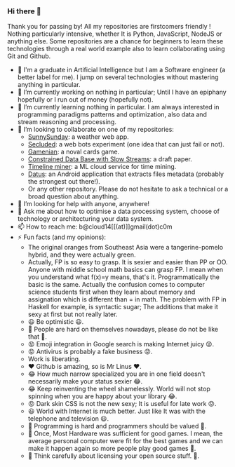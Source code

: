 ### Hi there 👋

Thank you for passing by! All my repositories are firstcomers friendly ! Nothing particularly intensive, whether It is Python, JavaScript, NodeJS or anything else. Some repositories are a chance for beginners to learn these technologies through a real world example also to learn collaborating using Git and Github.

- 🤠 I'm a graduate in Artificial Intelligence but I am a Software engineer (a better label for me). I jump on several technologies without mastering anything in particular.
- 🔭 I’m currently working on nothing in particular; Until I have an epiphany hopefully or I run out of money (hopefully not).
- 🌱 I’m currently learning nothing in particular. I am always interested in programming paradigms patterns and optimization, also data and stream reasoning and processing.
- 👯 I’m looking to collaborate on one of my repositories:
  - [SunnySunday](https://github.com/bacloud14/SunnySunday): a weather web app.
  - [Secluded](https://github.com/bacloud14/Secluded): a web bots experiment (one idea that can just fail or not).
  - [Gamenian](https://github.com/bacloud14/Gamenian): a noval cards game.
  - [Constrained Data Base with Slow Streams](https://github.com/bacloud14/Constrained-Data-Base-with-Slow-Streams): a draft paper.
  - [Timeline miner](https://github.com/bacloud14/timeline-miner): a ML cloud service for time mining.
  - [Datus](https://github.com/bacloud14/Datus): an Android application that extracts files metadata (probably the strongest out there!).
  - Or any other repository. Please do not hesitate to ask a technical or a broad question about anything.  
- 🤔 I’m looking for help with anyone, anywhere!
- 💬 Ask me about how to optimise a data processing system, choose of technology or architecturing your data system. 
- 📫 How to reach me: b@cloud14[[(at)]]gmail(dot)c0m
- ⚡ Fun facts (and my opinions): 
  - The original oranges from Southeast Asia were a tangerine-pomelo hybrid, and they were actually green.
  - Actually, FP is so easy to grasp. It is sexier and easier than PP or OO. Anyone with middle school math basics can grasp FP. I mean when you understand what f(x)=y means, that's it. Programmatically the basic is the same. Actually the confusion comes to computer science students first when they learn about memory and assignation which is different than = in math. The problem with FP in Haskell for example, is syntactic sugar; The additions that make it sexy at first but not really later.
  - 😃 Be optimistic 😃.
  - 🥺 People are hard on themselves nowadays, please do not be like that 🥺.
  - 😡 Emoji integration in Google search is making Internet juicy 😡.
  - 😡 Antivirus is probably a fake business 😡.
  - Work is liberating.
  - ❤️ Github is amazing, so is Mr Linus ❤️.
  - 😂 How much narrow specialized you are in one field doesn't necessarily make your status sexier 😂.
  - 😂 Keep reinventing the wheel shamelessly. World will not stop spinning when you are happy about your library 😂.
  - 😡 Dark skin CSS is not the new sexy; It is useful for late work 😡.
  - 😃 World with Internet is much better. Just like It was with the telephone and television 😃.
  - 🥺 Programming is hard and programmers should be valued 🥺.
  - 🥺 Once, Most Hardware was sufficient for good games. I mean, the average personal computer were fit for the best games and we can make it happen again so more people play good games 🥺.
  - 🥺 Think carefully about licensing your open source stuff. 🥺.
  
